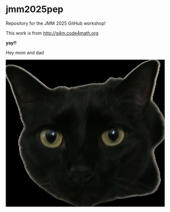 # jmm2025pep
Repository for the JMM 2025 GitHub workshop!

This work is from <http://g4m.code4math.org> 

**yay!!**

Hey mom and dad

![koney](IMG_8080.jpg)